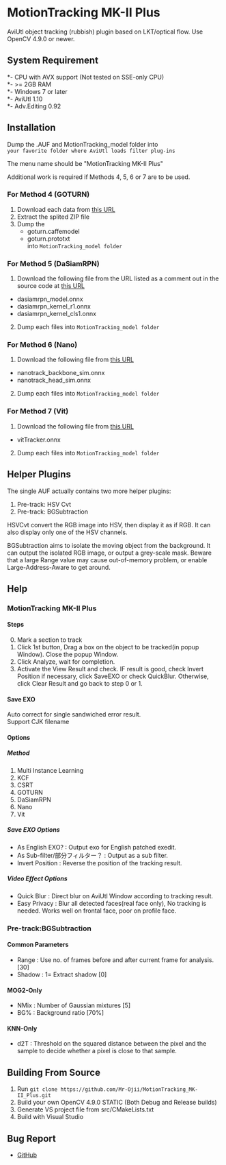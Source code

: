 # MotionTracking MK-II Plus
AviUtl object tracking (rubbish) plugin based on LKT/optical flow. Use OpenCV 4.9.0 or newer.


## System Requirement
*- CPU with AVX support (Not tested on SSE-only CPU)  
*- \>= 2GB RAM  
*- Windows 7 or later  
*- AviUtl 1.10  
*- Adv.Editing 0.92


## Installation
Dump the .AUF and MotionTracking_model folder into  
`your favorite folder where AviUtl loads filter plug-ins`

The menu name should be "MotionTracking MK-II Plus"

Additional work is required if Methods 4, 5, 6 or 7 are to be used.

### For Method 4 (GOTURN)
1. Download each data from [this URL](https://github.com/opencv/opencv_extra/tree/c4219d5eb3105ed8e634278fad312a1a8d2c182d/testdata/tracking) 
2. Extract the splited ZIP file
3. Dump the
    - goturn.caffemodel
    - goturn.prototxt  
  into `MotionTracking_model folder`

### For Method 5 (DaSiamRPN)
1. Download the following file from the URL listed as a comment out in the source code at [this URL](https://github.com/opencv/opencv/blob/4.x/samples/dnn/dasiamrpn_tracker.cpp)

- dasiamrpn_model.onnx
- dasiamrpn_kernel_r1.onnx
- dasiamrpn_kernel_cls1.onnx

2. Dump each files into `MotionTracking_model folder`

### For Method 6 (Nano)
1. Download the following file from [this URL](https://github.com/HonglinChu/SiamTrackers/tree/18b7791360acb3f6d276d47376a6f1ed516f1628/NanoTrack/models/nanotrackv2)

- nanotrack_backbone_sim.onnx
- nanotrack_head_sim.onnx

2. Dump each files into `MotionTracking_model folder`

### For Method 7 (Vit)
1. Download the following file from [this URL](https://github.com/opencv/opencv_extra/blob/4.x/testdata/dnn/onnx/models/vitTracker.onnx)

- vitTracker.onnx

2. Dump each files into `MotionTracking_model folder`

## Helper Plugins
The single AUF actually contains two more helper plugins:
1. Pre-track: HSV Cvt
2. Pre-track: BGSubtraction

HSVCvt convert the RGB image into HSV, then display it as if RGB. It can also display only one of the HSV channels.

BGSubtraction aims to isolate the moving object from the background. It can output the isolated RGB image, or output a grey-scale mask. Beware that a large Range value may cause out-of-memory problem, or enable Large-Address-Aware to get around.


## Help
### MotionTracking MK-II Plus
#### Steps
0. Mark a section to track
1. Click 1st button, Drag a box on the object to be tracked(in popup Window). Close the popup Window.
2. Click Analyze, wait for completion.
3. Activate the View Result and check. IF result is good, check Invert Position if necessary, click SaveEXO or check QuickBlur. Otherwise, click Clear Result and go back to step 0 or 1.
#### Save EXO
Auto correct for single sandwiched error result.  
Support CJK filename
#### Options
##### Method
1. Multi Instance Learning
2. KCF
3. CSRT
4. GOTURN
5. DaSiamRPN
6. Nano
7. Vit
##### Save EXO Options
- As English EXO? : Output exo for English patched exedit.
- As Sub-filter/部分フィルター？ : Output as a sub filter.
- Invert Position : Reverse the position of the tracking result.
##### Video Effect Options
- Quick Blur : Direct blur on AviUtl Window according to tracking result.
- Easy Privacy : Blur all detected faces(real face only), No tracking is needed. Works well on frontal face, poor on profile face.

### Pre-track:BGSubtraction
#### Common Parameters
- Range : Use <Range> no. of frames before and after current frame for analysis.[30]
- Shadow : 1= Extract shadow [0]
#### MOG2-Only
- NMix : Number of Gaussian mixtures [5]
- BG% : Background ratio [70%] 
#### KNN-Only
- d2T : Threshold on the squared distance between the pixel and the sample to decide whether a pixel is close to that sample.


## Building From Source
1. Run `git clone https://github.com/Mr-Ojii/MotionTracking_MK-II_Plus.git`
2. Build your own OpenCV 4.9.0 STATIC (Both Debug and Release builds)
3. Generate VS project file from src/CMakeLists.txt
4. Build with Visual Studio

## Bug Report
* [GitHub](https://github.com/Mr-Ojii/MotionTracking_MK-II_Plus)
